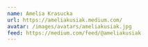 ```yaml
---
name: Amelia Krasucka
url: https://ameliakusiak.medium.com/
avatar: /images/avatars/ameliakusiak.jpg
feed: https://medium.com/feed/@ameliakusiak
---
```

